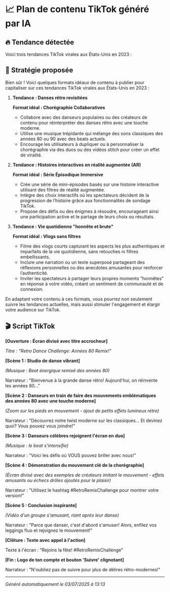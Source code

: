 # 📈 Plan de contenu TikTok généré par IA

## 🔥 Tendance détectée
Voici trois tendances TikTok virales aux États-Unis en 2023 :

## 🧠 Stratégie proposée
Bien sûr ! Voici quelques formats idéaux de contenu à publier pour capitaliser sur ces tendances TikTok virales aux États-Unis en 2023 :

1. **Tendance : Danses rétro revisitées**

   **Format idéal : Chorégraphie Collaboratives**
   - Collabore avec des danseurs populaires ou des créateurs de contenu pour réinterpréter des danses rétro avec une touche moderne. 
   - Utilise une musique trépidante qui mélange des sons classiques des années 80 ou 90 avec des beats actuels.
   - Encourage les utilisateurs à dupliquer ou à personnaliser la chorégraphie via des duos ou des vidéos stitch pour créer un effet de viralité.

2. **Tendance : Histoires interactives en réalité augmentée (AR)**

   **Format idéal : Série Épisodique Immersive**
   - Crée une série de mini-épisodes basés sur une histoire interactive utilisant des filtres de réalité augmentée.
   - Intègre des choix interactifs où les spectateurs décident de la progression de l’histoire grâce aux fonctionnalités de sondage TikTok.
   - Propose des défis ou des énigmes à résoudre, encourageant ainsi une participation active et le partage de leurs choix ou résultats.

3. **Tendance : Vie quotidienne "honnête et brute"**

   **Format idéal : Vlogs sans filtres**
   - Filme des vlogs courts capturant les aspects les plus authentiques et imparfaits de la vie quotidienne, sans retouches ni filtres embellissants.
   - Inclure une narration ou un texte superposé partageant des réflexions personnelles ou des anecdotes amusantes pour renforcer l’authenticité.
   - Inviter les spectateurs à partager leurs propres moments "honnêtes" en réponse à votre vidéo, créant un sentiment de communauté et de connexion.

En adaptant votre contenu à ces formats, vous pourrez non seulement suivre les tendances actuelles, mais aussi stimuler l'engagement et élargir votre audience sur TikTok.

## 🎬 Script TikTok
**[Ouverture : Écran divisé avec titre accrocheur]**

*Titre : "Retro Dance Challenge: Années 80 Remix!"*

**[Scène 1 : Studio de danse vibrant]**

*(Musique : Beat énergique remixé des années 80)*

Narrateur : "Bienvenue à la grande danse rétro! Aujourd'hui, on réinvente les années 80..."

**[Scène 2 : Danseurs en train de faire des mouvements emblématiques des années 80 avec une touche moderne]**

*(Zoom sur les pieds en mouvement - ajout de petits effets lumineux rétro)*

Narrateur : "Découvrez notre twist moderne sur les classiques… Et devinez quoi? Vous pouvez vous joindre!"

**[Scène 3 : Danseurs célèbres rejoignent l'écran en duo]**

*(Musique : le beat s'intensifie)*

Narrateur : "Voici les défis où VOUS pouvez briller avec nous!"

**[Scène 4 : Démonstration du mouvement clé de la chorégraphie]**

*(Écran divisé avec des exemples de créateurs imitant le mouvement - effets amusants ou échecs drôles ajoutés pour le plaisir)*

Narrateur : "Utilisez le hashtag #RetroRemixChallenge pour montrer votre version!"

**[Scène 5 : Conclusion inspirante]**

*(Vidéo d'un groupe s'amusant, riant après leur danse)*

Narrateur : "Parce que danser, c'est d'abord s'amuser! Alors, enfilez vos leggings fluo et rejoignez le mouvement!"

**[Clôture : Texte avec appel à l'action]**

Texte à l'écran : "Rejoins la fête! #RetroRemixChallenge"

**[Fin : Logo de ton compte et bouton 'Suivre' clignotant]**

Narrateur : "N'oubliez pas de suivre pour plus de délires rétro-modernes!"

---

*Généré automatiquement le 03/07/2025 à 13:13*
